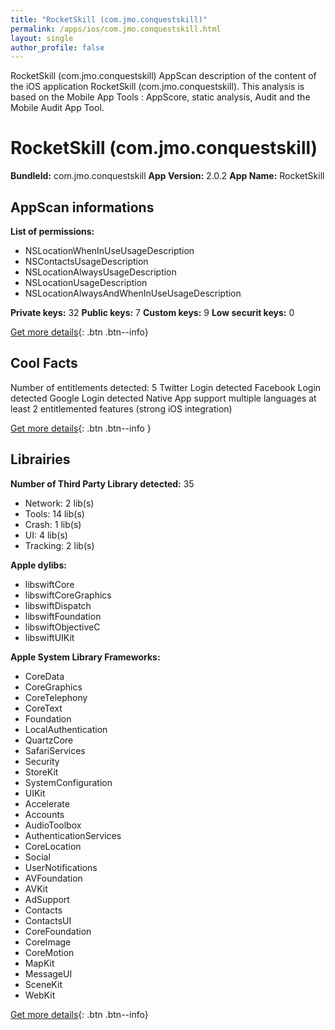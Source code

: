 ```yaml
---
title: "RocketSkill (com.jmo.conquestskill)"
permalink: /apps/ios/com.jmo.conquestskill.html
layout: single
author_profile: false
---
```

RocketSkill (com.jmo.conquestskill) AppScan description of the content of the iOS application RocketSkill (com.jmo.conquestskill). This analysis is based on the Mobile App Tools : AppScore, static analysis, Audit and the Mobile Audit App Tool.

# RocketSkill (com.jmo.conquestskill)

**BundleId:** com.jmo.conquestskill
**App Version:** 2.0.2
**App Name:** RocketSkill


## AppScan informations 

**List of permissions:** 
- NSLocationWhenInUseUsageDescription
- NSContactsUsageDescription
- NSLocationAlwaysUsageDescription
- NSLocationUsageDescription
- NSLocationAlwaysAndWhenInUseUsageDescription
  
  
**Private keys:** 32
**Public keys:** 7
**Custom keys:** 9
**Low securit keys:** 0
  
[Get more details](/pricing.html){: .btn .btn--info}

## Cool Facts

Number of entitlements detected: 5
Twitter Login detected
Facebook Login detected
Google Login detected
Native App
support multiple languages
at least 2 entitlemented features (strong iOS integration)
  
[Get more details](/pricing.html){: .btn .btn--info }

## Librairies 
**Number of Third Party Library detected:** 35
- Network: 2 lib(s)
- Tools: 14 lib(s)
- Crash: 1 lib(s)
- UI: 4 lib(s)
- Tracking: 2 lib(s)


**Apple dylibs:**
- libswiftCore
- libswiftCoreGraphics
- libswiftDispatch
- libswiftFoundation
- libswiftObjectiveC
- libswiftUIKit


**Apple System Library Frameworks:**
- CoreData
- CoreGraphics
- CoreTelephony
- CoreText
- Foundation
- LocalAuthentication
- QuartzCore
- SafariServices
- Security
- StoreKit
- SystemConfiguration
- UIKit
- Accelerate
- Accounts
- AudioToolbox
- AuthenticationServices
- CoreLocation
- Social
- UserNotifications
- AVFoundation
- AVKit
- AdSupport
- Contacts
- ContactsUI
- CoreFoundation
- CoreImage
- CoreMotion
- MapKit
- MessageUI
- SceneKit
- WebKit


  
[Get more details](/pricing.html){: .btn .btn--info}

